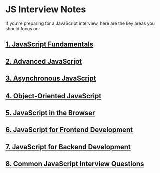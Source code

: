 # JS Interview Notes

If you're preparing for a JavaScript interview, here are the key areas you should focus on:

## [1. JavaScript Fundamentals](fundamentals/README.md)

## [2. Advanced JavaScript](advanced/README.md)

## [3. Asynchronous JavaScript](asynchronous/README.md)

## [4. Object-Oriented JavaScript](object-oriented/README.md)

## [5. JavaScript in the Browser](js-in-browser/README.md)

## [6. JavaScript for Frontend Development](js-for-frontend/README.md)

## [7. JavaScript for Backend Development](js-for-backend/README.md)

## [8. Common JavaScript Interview Questions](common-js-interview-questions/README.md)
